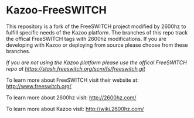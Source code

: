 Kazoo-FreeSWITCH
================

This repository is a fork of the FreeSWITCH project modified by 2600hz to fulfill specific needs of the Kazoo platform. The branches of this repo track the offical FreeSWITCH tags with 2600hz modifications. If you are developing with Kazoo or deploying from source please choose from these branches.


_If you are not using the Kazoo platform please use the offical FreeSWITCH repo at https://stash.freeswitch.org/scm/fs/freeswitch.git_


To learn more about FreeSWITCH visit their website at: http://www.freeswitch.org/

To learn more about 2600hz visit: http://2600hz.com/

To learn more about Kazoo visit:  http://wiki.2600hz.com/
